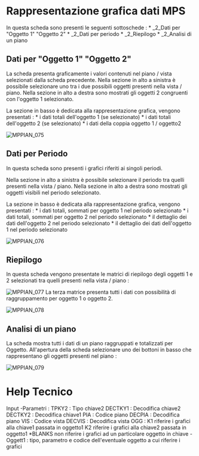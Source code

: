 # Rappresentazione grafica dati MPS
In questa scheda sono presenti le seguenti sottoschede : 
 \* _2_Dati per "Oggetto 1" "Oggetto 2"
 \* _2_Dati per periodo
 \* _2_Riepilogo
 \* _2_Analisi di un piano

## Dati per "Oggetto 1" "Oggetto 2"
La scheda presenta graficamente i valori contenuti nel piano / vista selezionati dalla scheda precedente.
Nella sezione in alto a sinistra è possibile selezionare uno tra i due possibili oggetti presenti nella vista / piano. Nella sezione in alto a destra sono mostrati gli oggetti 2 congruenti con l'oggetto 1 selezionato.

La sezione in basso è dedicata alla rappresentazione grafica, vengono presentati : 
 \* i dati totali dell'oggetto 1 (se selezionato)
 \* i dati totali dell'oggetto 2 (se selezionato)
 \* i dati della coppia oggetto 1 / oggetto2

![MPPIAN_075](https://doc.smeup.com/immagini/MBDOC_SCH-MPPIAN_GRA/MPPIAN_075.png)
## Dati per Periodo
In questa scheda sono presenti i grafici riferiti ai singoli periodi.

Nella sezione in alto a sinistra è possibile selezionare il periodo tra quelli presenti nella vista / piano. Nella sezione in alto a destra sono mostrati gli oggetti visibili nel periodo selezionato.

La sezione in basso è dedicata alla rappresentazione grafica, vengono presentati : 
 \* i dati totali, sommati per oggetto 1 nel periodo selezionato
 \* i dati totali, sommati per oggetto 2 nel periodo selezionato
 \* il dettaglio dei dati dell'oggetto 2 nel periodo selezionato
 \* il dettaglio dei dati dell'oggetto 1 nel periodo selezionato

![MPPIAN_076](https://doc.smeup.com/immagini/MBDOC_SCH-MPPIAN_GRA/MPPIAN_076.png)
## Riepilogo
In questa scheda vengono presentate le matrici di riepilogo degli oggetti 1 e 2 selezionati tra quelli presenti nella vista / piano : 

![MPPIAN_077](https://doc.smeup.com/immagini/MBDOC_SCH-MPPIAN_GRA/MPPIAN_077.png)
La terza matrice presenta tutti i dati con possibilità di raggruppamento per oggetto 1 o oggetto 2.

![MPPIAN_078](https://doc.smeup.com/immagini/MBDOC_SCH-MPPIAN_GRA/MPPIAN_078.png)
## Analisi di un piano
La scheda mostra tutti i dati di un piano raggruppati e totalizzati per Oggetto.
All'apertura della scheda selezionare uno dei bottoni in basso che rappresentano gli oggetti presenti nel piano : 

![MPPIAN_079](https://doc.smeup.com/immagini/MBDOC_SCH-MPPIAN_GRA/MPPIAN_079.png)

# Help Tecnico
Input
-Parametri : 
 TPKY2 :    Tipo chiave2
 DECTKY1 :  Decodifica chiave2
 DECTKY2 :  Decodifica chiave1
 PIA :      Codice piano
 DECPIA :   Decodifica piano
 VIS :      Codice vista
 DECVIS :   Decodifica vista
 OGG :      K1      riferire i grafici alla chiave1 passata in oggetto1
          K2      riferire i grafici alla chiave2 passata in oggetto1
          \*BLANKS non riferire i grafici ad un particolare oggetto in chiave
-Oggett1 :  tipo, parametro e codice dell'eventuale oggetto a cui riferire i grafici


